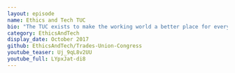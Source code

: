 ```yaml
---
layout: episode
name: Ethics and Tech TUC
bio: "The TUC exists to make the working world a better place for everyone. We bring together more than 5.6 million working people who make up our 50 member unions."
category: EthicsAndTech
display_date: October 2017
github: EthicsAndTech/Trades-Union-Congress
youtube_teaser: Uj_9qL8v2UU
youtube_full: LYpxJat-di8
---
```


